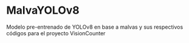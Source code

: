 # MalvaYOLOv8
Modelo pre-entrenado de YOLOv8 en base a malvas y sus respectivos códigos para el proyecto VisionCounter
